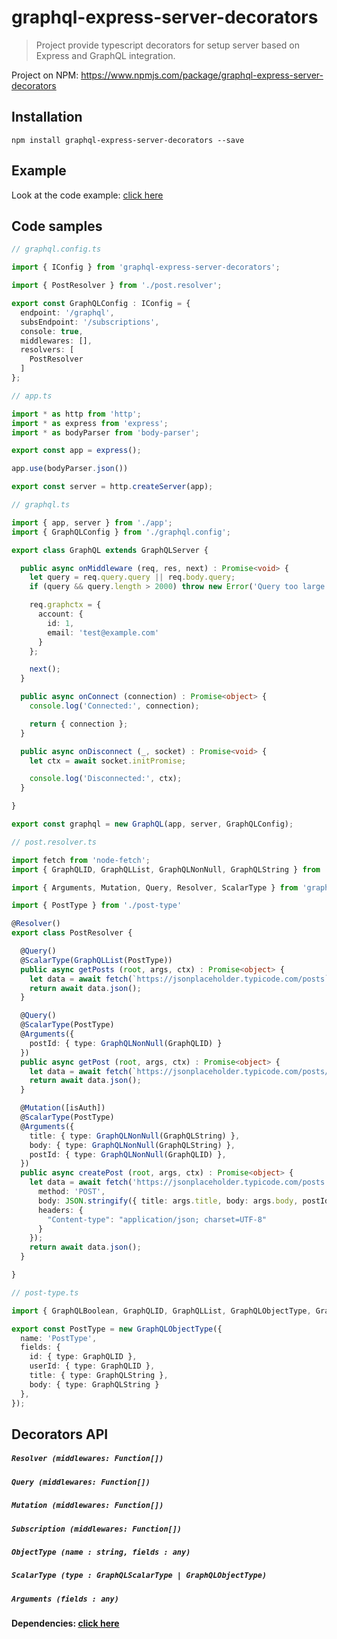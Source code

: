 graphql-express-server-decorators
===

> Project provide typescript decorators for setup server based on Express and GraphQL integration.

Project on NPM: https://www.npmjs.com/package/graphql-express-server-decorators

## Installation
```
npm install graphql-express-server-decorators --save
```
## Example
Look at the code example: [click here](https://github.com/boski-src/graphql-express-server-decorators/tree/master/example)

## Code samples
```typescript
// graphql.config.ts

import { IConfig } from 'graphql-express-server-decorators';

import { PostResolver } from './post.resolver';

export const GraphQLConfig : IConfig = {
  endpoint: '/graphql',
  subsEndpoint: '/subscriptions',
  console: true,
  middlewares: [],
  resolvers: [
    PostResolver
  ]
};
```
```typescript
// app.ts

import * as http from 'http';
import * as express from 'express';
import * as bodyParser from 'body-parser';

export const app = express();

app.use(bodyParser.json())

export const server = http.createServer(app);

```

```typescript
// graphql.ts

import { app, server } from './app';
import { GraphQLConfig } from './graphql.config';

export class GraphQL extends GraphQLServer {

  public async onMiddleware (req, res, next) : Promise<void> {
    let query = req.query.query || req.body.query;
    if (query && query.length > 2000) throw new Error('Query too large.');

    req.graphctx = {
      account: {
        id: 1,
        email: 'test@example.com'
      }
    };

    next();
  }

  public async onConnect (connection) : Promise<object> {
    console.log('Connected:', connection);

    return { connection };
  }

  public async onDisconnect (_, socket) : Promise<void> {
    let ctx = await socket.initPromise;

    console.log('Disconnected:', ctx);
  }

}

export const graphql = new GraphQL(app, server, GraphQLConfig);
```
```typescript
// post.resolver.ts

import fetch from 'node-fetch';
import { GraphQLID, GraphQLList, GraphQLNonNull, GraphQLString } from 'graphql';

import { Arguments, Mutation, Query, Resolver, ScalarType } from 'graphql-express-server-decorators';

import { PostType } from './post-type'

@Resolver()
export class PostResolver {

  @Query()
  @ScalarType(GraphQLList(PostType))
  public async getPosts (root, args, ctx) : Promise<object> {
    let data = await fetch(`https://jsonplaceholder.typicode.com/posts`);
    return await data.json();
  }

  @Query()
  @ScalarType(PostType)
  @Arguments({
    postId: { type: GraphQLNonNull(GraphQLID) }
  })
  public async getPost (root, args, ctx) : Promise<object> {
    let data = await fetch(`https://jsonplaceholder.typicode.com/posts/${args.postId}`);
    return await data.json();
  }

  @Mutation([isAuth])
  @ScalarType(PostType)
  @Arguments({
    title: { type: GraphQLNonNull(GraphQLString) },
    body: { type: GraphQLNonNull(GraphQLString) },
    postId: { type: GraphQLNonNull(GraphQLID) },
  })
  public async createPost (root, args, ctx) : Promise<object> {
    let data = await fetch('https://jsonplaceholder.typicode.com/posts', {
      method: 'POST',
      body: JSON.stringify({ title: args.title, body: args.body, postId: args.postId }),
      headers: {
        "Content-type": "application/json; charset=UTF-8"
      }
    });
    return await data.json();
  }

}
```
```typescript
// post-type.ts

import { GraphQLBoolean, GraphQLID, GraphQLList, GraphQLObjectType, GraphQLString } from 'graphql';

export const PostType = new GraphQLObjectType({
  name: 'PostType',
  fields: {
    id: { type: GraphQLID },
    userId: { type: GraphQLID },
    title: { type: GraphQLString },
    body: { type: GraphQLString }
  },
});
```

## Decorators API

##### `Resolver (middlewares: Function[])`

##### `Query (middlewares: Function[])`

##### `Mutation (middlewares: Function[])`

##### `Subscription (middlewares: Function[])`

##### `ObjectType (name : string, fields : any)`

##### `ScalarType (type : GraphQLScalarType | GraphQLObjectType)`

##### `Arguments (fields : any)`

#### Dependencies: [click here](https://github.com/boski-src/express-server-decorators/network/dependencies)

